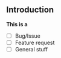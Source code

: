 ## Introduction

**This is a**

<!-- Put a cross `x` in one of the below boxes -->
- [ ] Bug/Issue
- [ ] Feature request
- [ ] General stuff

<!-- BugStart (Remove this line if reporting bug)
## Describe the bug/issue

I wanted to ...

### What happened

...

### What is expected

...

### Reproduction steps

- ...

### Sample code


### Environment

- OS:
- PHP version:
- twig-yall version:

BugEnd (Remove this line if reporting bug) -->

<!-- FeatureStart (Remove this line if requesting feature)
## Explain the feature


FeatureEnd (Remove this line if requesting feature) -->

<!-- GeneralStart (Remove this line if it is general concern)
## Explain yourself

...

GeneralEnd (Remove this line if it is general concern) -->
